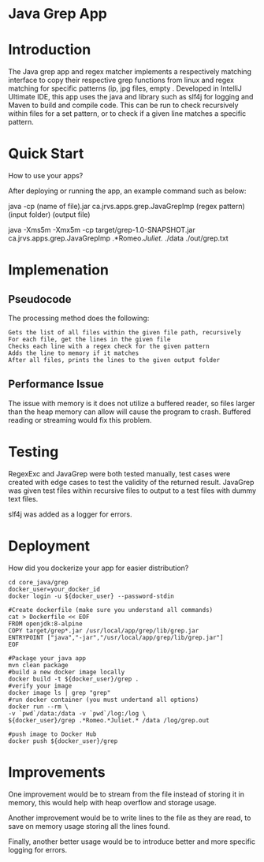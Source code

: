 # Java Grep App

# Introduction
The Java grep app and regex matcher implements a respectively matching interface to copy their respective grep functions from linux and regex matching for specific patterns (ip, jpg files, empty . 
Developed in IntelliJ Ultimate IDE, this app uses the java and library such as slf4j for logging and Maven to build and compile code.
This can be run to check recursively within files for a set pattern, or to check if a given line matches a specific pattern.


# Quick Start
How to use your apps?

After deploying or running the app, an example command such as below:

java -cp (name of file).jar ca.jrvs.apps.grep.JavaGrepImp (regex pattern) (input folder) (output file)

java -Xms5m -Xmx5m 
-cp target/grep-1.0-SNAPSHOT.jar ca.jrvs.apps.grep.JavaGrepImp 
.*Romeo.*Juliet.* ./data ./out/grep.txt


# Implemenation
## Pseudocode
The processing method does the following: 
    
    Gets the list of all files within the given file path, recursively
    For each file, get the lines in the given file
    Checks each line with a regex check for the given pattern
    Adds the line to memory if it matches
    After all files, prints the lines to the given output folder


## Performance Issue    

The issue with memory is it does not utilize a buffered reader, so files larger than the heap memory can allow will cause the program to crash.
Buffered reading or streaming would fix this problem.

    

# Testing

RegexExc and JavaGrep were both tested manually, test cases were created with edge cases to test the validity of the returned result.
JavaGrep was given test files within recursive files to output to a test files with dummy text files.   

slf4j was added as a logger for errors.


# Deployment
How did you dockerize your app for easier distribution?

    cd core_java/grep
    docker_user=your_docker_id
    docker login -u ${docker_user} --password-stdin
    
    #Create dockerfile (make sure you understand all commands)
    cat > Dockerfile << EOF
    FROM openjdk:8-alpine
    COPY target/grep*.jar /usr/local/app/grep/lib/grep.jar
    ENTRYPOINT ["java","-jar","/usr/local/app/grep/lib/grep.jar"]
    EOF
    
    #Package your java app
    mvn clean package
    #build a new docker image locally
    docker build -t ${docker_user}/grep .
    #verify your image
    docker image ls | grep "grep"
    #run docker container (you must undertand all options)
    docker run --rm \
    -v `pwd`/data:/data -v `pwd`/log:/log \
    ${docker_user}/grep .*Romeo.*Juliet.* /data /log/grep.out
    
    #push image to Docker Hub
    docker push ${docker_user}/grep


# Improvements

One improvement would be to stream from the file instead of storing it in memory, this would help with heap overflow and storage usage.

Another improvement would be to write lines to the file as they are read, to save on memory usage storing all the lines found.

Finally, another better usage would be to introduce better and more specific logging for errors.